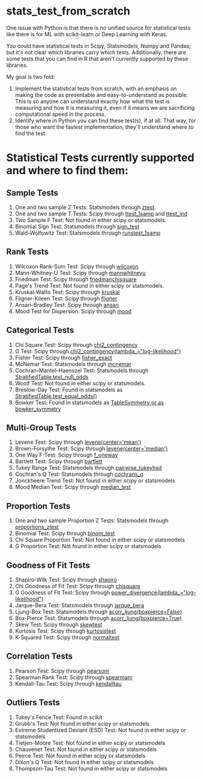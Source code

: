 # stats_test_from_scratch
One issue with Python is that there is no unified source for statistical tests like there is for ML with scikit-learn or Deep Learning with Keras. 

You could have statistical tests in Scipy, Statsmodels, Numpy and Pandas; but it's not clear which libraries carry which tests. Additionally, there are some tests that you can find in R that aren't currently supported by these libraries.

My goal is two fold:
1) Implement the statistical tests from scratch, with an emphasis on making the code as presentable and easy-to-understand as possible. This is so anyone can understand exactly how what the test is measuring and how it is measuring it, even if it means we are sacrificing computational speed in the process.
2) Identify where in Python you can find these test(s), if at all. That way, for those who want the fastest implementation, they'll understand where to find the test.

# Statistical Tests currently supported and where to find them:
## Sample Tests
1) One and two sample Z Tests: Statsmodels through [ztest](https://www.statsmodels.org/stable/generated/statsmodels.stats.weightstats.ztest.html).
2) One and two sample T Tests: Scipy through [ttest_1samp](https://docs.scipy.org/doc/scipy-0.14.0/reference/generated/scipy.stats.ttest_1samp.html) and [ttest_ind](https://docs.scipy.org/doc/scipy/reference/generated/scipy.stats.ttest_ind.html)
3) Two Sample F Test: Not found in either scipy or statsmodels.
4) Binomial Sign Test: Statsmodels through [sign_test](https://www.statsmodels.org/stable/generated/statsmodels.stats.descriptivestats.sign_test.html#statsmodels.stats.descriptivestats.sign_test)
5) Wald-Wolfowitz Test: Statsmodels through [runstest_1samp](https://www.statsmodels.org/stable/generated/statsmodels.sandbox.stats.runs.runstest_1samp.html#statsmodels.sandbox.stats.runs.runstest_1samp)

## Rank Tests
1) Wilcoxon Rank-Sum Test: Scipy through [wilcoxon](https://docs.scipy.org/doc/scipy/reference/generated/scipy.stats.wilcoxon.html)
2) Mann-Whitney-U Test: Scipy through [mannwhitneyu](https://docs.scipy.org/doc/scipy/reference/generated/scipy.stats.mannwhitneyu.html)
3) Friedman Test: Scipy through [friedmanchisquare](https://docs.scipy.org/doc/scipy-0.15.1/reference/generated/scipy.stats.friedmanchisquare.html)
4) Page's Trend Test: Not found in either scipy or statsmodels.
5) Kruskal-Wallis Test: Scipy through [kruskal](https://docs.scipy.org/doc/scipy/reference/generated/scipy.stats.kruskal.html)
6) Fligner-Kileen Test: Scipy through [fligner](https://docs.scipy.org/doc/scipy/reference/generated/scipy.stats.fligner.html)
7) Ansari-Bradley Test: Scipy through [ansari](https://docs.scipy.org/doc/scipy-0.14.0/reference/generated/scipy.stats.ansari.html)
8) Mood Test for Dispersion: Scipy through [mood](https://docs.scipy.org/doc/scipy/reference/generated/scipy.stats.mood.html)

## Categorical Tests
1) Chi Square Test: Scipy through [chi2_contingency](https://docs.scipy.org/doc/scipy-0.15.1/reference/generated/scipy.stats.chi2_contingency.html)
2) G Test: Scipy through [chi2_contingency(lambda_="log-likelihood")](https://docs.scipy.org/doc/scipy-0.15.1/reference/generated/scipy.stats.chi2_contingency.html)
3) Fisher Test: Scipy through [fisher_exact](https://docs.scipy.org/doc/scipy/reference/generated/scipy.stats.fisher_exact.html)
4) McNemar Test: Statsmodels through [mcnemar](https://www.statsmodels.org/stable/generated/statsmodels.stats.contingency_tables.mcnemar.html)
5) Cochran–Mantel–Haenszel Test: Statsmodels through [StratifiedTable.test_null_odds](https://www.statsmodels.org/dev/generated/generated/statsmodels.stats.contingency_tables.StratifiedTable.test_null_odds.html#statsmodels.stats.contingency_tables.StratifiedTable.test_null_odds)
6) Woolf Test: Not found in either scipy or statsmodels. 
7) Breslow-Day Test: Found in statsmodels as [StratifiedTable.test_equal_odds()](https://www.statsmodels.org/dev/generated/generated/statsmodels.stats.contingency_tables.StratifiedTable.test_equal_odds.html#statsmodels.stats.contingency_tables.StratifiedTable.test_equal_odds)
8) Bowker Test: Found in statsmodels as [TableSymmetry or as bowker_symmetry](https://www.statsmodels.org/stable/generated/statsmodels.stats.contingency_tables.SquareTable.symmetry.html#statsmodels.stats.contingency_tables.SquareTable.symmetry)

## Multi-Group Tests
1) Levene Test: Scipy through [levene(center='mean')](https://docs.scipy.org/doc/scipy-0.14.0/reference/generated/scipy.stats.levene.html)
2) Brown-Forsythe Test: Scipy through [levene(center='median')](https://docs.scipy.org/doc/scipy-0.14.0/reference/generated/scipy.stats.levene.html)
3) One Way F-Test: Scipy through [f_oneway](https://docs.scipy.org/doc/scipy/reference/generated/scipy.stats.f_oneway.html)
4) Bartlett Test: Scipy through [bartlett](https://docs.scipy.org/doc/scipy/reference/generated/scipy.stats.bartlett.html)
5) Tukey Range Test: Statsmodels through [pairwise_tukeyhsd](https://www.statsmodels.org/stable/generated/statsmodels.stats.multicomp.pairwise_tukeyhsd.html)
6) Cochran's Q Test: Statsmodels through [cochrans_q](https://www.statsmodels.org/devel/generated/statsmodels.stats.contingency_tables.cochrans_q.html)
7) Jonckheere Trend Test: Not found in either scipy or statsmodels
8) Mood Median Test: Scipy through [median_test](https://docs.scipy.org/doc/scipy/reference/generated/scipy.stats.median_test.html)

## Proportion Tests
1) One and two sample Proportion Z Tests: Statsmodels through  [proportions_ztest](https://www.statsmodels.org/stable/generated/statsmodels.stats.proportion.proportions_ztest.html)
2) Binomial Test: Scipy through [binom_test](https://docs.scipy.org/doc/scipy-0.14.0/reference/generated/scipy.stats.binom_test.html)
3) Chi Square Proportion Test: Not found in either scipy or statsmodels
4) G Proportion Test: Not found in either scipy or statsmodels

## Goodness of Fit Tests
1) Shapiro-Wilk Test: Scipy through [shapiro](https://docs.scipy.org/doc/scipy/reference/generated/scipy.stats.shapiro.html)
2) Chi Goodness of Fit Test: Scipy through [chisquare](https://docs.scipy.org/doc/scipy/reference/generated/scipy.stats.chisquare.html)
3) G Goodness of Fit Test: Scipy through [power_divergence(lambda_="log-likelihood")](https://docs.scipy.org/doc/scipy-0.14.0/reference/generated/scipy.stats.power_divergence.html)
4) Jarque-Bera Test: Statsmodels through [jarque_bera](https://www.statsmodels.org/devel/generated/statsmodels.stats.stattools.jarque_bera.html)
5) Ljung-Box Test: Statsmodels through [acorr_ljung(boxpierce=False)](https://www.statsmodels.org/stable/generated/statsmodels.stats.diagnostic.acorr_ljungbox.html)
6) Box-Pierce Test: Statsmodels through [acorr_ljung(boxpierce=True)](https://www.statsmodels.org/stable/generated/statsmodels.stats.diagnostic.acorr_ljungbox.html)
7) Skew Test: Scipy through [skewtest](https://docs.scipy.org/doc/scipy/reference/generated/scipy.stats.skewtest.html)
8) Kurtosis Test: Scipy through [kurtosistest](https://docs.scipy.org/doc/scipy/reference/generated/scipy.stats.kurtosistest.html)
9) K-Squared Test: Scipy through [normaltest](https://docs.scipy.org/doc/scipy/reference/generated/scipy.stats.normaltest.html)

## Correlation Tests
1) Pearson Test: Scipy through [pearsonr](https://docs.scipy.org/doc/scipy-0.14.0/reference/generated/scipy.stats.pearsonr.html)
2) Spearman Rank Test: Scipy through [spearmanr](https://docs.scipy.org/doc/scipy-0.14.0/reference/generated/scipy.stats.spearmanr.html)
3) Kendall-Tau Test: Scipy through [kendalltau](https://docs.scipy.org/doc/scipy/reference/generated/scipy.stats.kendalltau.html)

## Outliers Tests
1) Tukey's Fence Test: Found in scikit
2) Grubb's Test: Not found in either scipy or statsmodels
3) Extreme Studentized Deviant (ESD) Test: Not found in either scipy or statsmodels
4) Tietjen-Moore Test: Not found in either scipy or statsmodels
5) Chauvenet Test: Not found in either scipy or statsmodels
6) Peirce Test: Not found in either scipy or statsmodels
7) Dixon's Q Test: Not found in either scipy or statsmodels
8) Thompson-Tau Test: Not found in either scipy or statsmodels
